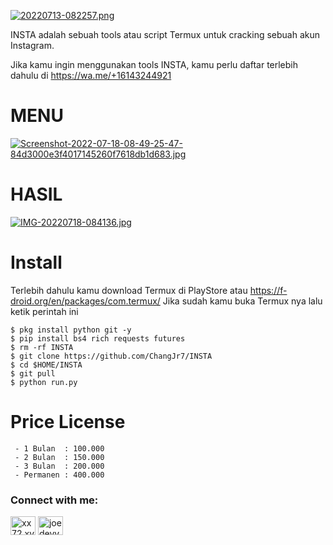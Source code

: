 [![20220713-082257.png](https://i.postimg.cc/NjQCys2v/20220713-082257.png)](https://postimg.cc/bsF9WjRm)

INSTA adalah sebuah tools atau script Termux untuk cracking sebuah akun Instagram.

Jika kamu ingin menggunakan tools INSTA, kamu perlu daftar terlebih dahulu di https://wa.me/+16143244921

# MENU
[![Screenshot-2022-07-18-08-49-25-47-84d3000e3f4017145260f7618db1d683.jpg](https://i.postimg.cc/d1KXnhgb/Screenshot-2022-07-18-08-49-25-47-84d3000e3f4017145260f7618db1d683.jpg)](https://postimg.cc/p9qqLLWC)

# HASIL
[![IMG-20220718-084136.jpg](https://i.postimg.cc/3NjJSNFR/IMG-20220718-084136.jpg)](https://postimg.cc/2L6D3zJR)

# Install
Terlebih dahulu kamu download Termux di PlayStore atau https://f-droid.org/en/packages/com.termux/ Jika sudah kamu buka Termux nya lalu ketik perintah ini

    $ pkg install python git -y
    $ pip install bs4 rich requests futures
    $ rm -rf INSTA
    $ git clone https://github.com/ChangJr7/INSTA
    $ cd $HOME/INSTA
    $ git pull
    $ python run.py


# Price License 

     - 1 Bulan  : 100.000
     - 2 Bulan  : 150.000
     - 3 Bulan  : 200.000
     - Permanen : 400.000

<h3 align="left">Connect with me:</h3>
<p align="left">
<a href="http://wa.me/+16143244921" target="blank"><img align="center" src="https://raw.githubusercontent.com/rahuldkjain/github-profile-readme-generator/master/src/images/icons/Social/whatsapp.svg" alt="xx72.xvv2050" height="30" width="40" /></a>
<a href="https://www.facebook.com/profile.php?id=100075229000933" target="blank"><img align="center" src="https://raw.githubusercontent.com/rahuldkjain/github-profile-readme-generator/master/src/images/icons/Social/facebook.svg" alt="joedevv2k_" height="30" width="40" /></a>
</p>

